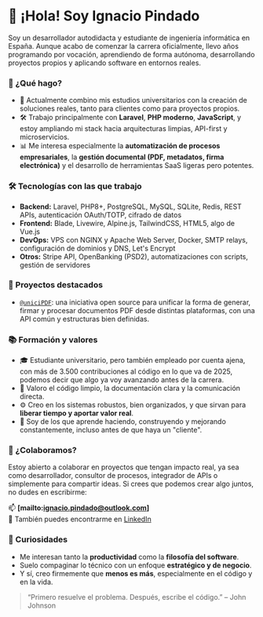 # 👋 ¡Hola! Soy Ignacio Pindado

Soy un desarrollador autodidacta y estudiante de ingeniería informática en España. Aunque acabo de comenzar la carrera oficialmente, llevo años programando por vocación, aprendiendo de forma autónoma, desarrollando proyectos propios y aplicando software en entornos reales.

### 💼 ¿Qué hago?

- 🧠 Actualmente combino mis estudios universitarios con la creación de soluciones reales, tanto para clientes como para proyectos propios.
- 🛠️ Trabajo principalmente con **Laravel**, **PHP moderno**, **JavaScript**, y estoy ampliando mi stack hacia arquitecturas limpias, API-first y microservicios.
- 📊 Me interesa especialmente la **automatización de procesos empresariales**, la **gestión documental (PDF, metadatos, firma electrónica)** y el desarrollo de herramientas SaaS ligeras pero potentes.

### 🛠️ Tecnologías con las que trabajo

- **Backend:** Laravel, PHP8+, PostgreSQL, MySQL, SQLite, Redis, REST APIs, autenticación OAuth/TOTP, cifrado de datos
- **Frontend:** Blade, Livewire, Alpine.js, TailwindCSS, HTML5, algo de Vue.js
- **DevOps:** VPS con NGINX y Apache Web Server, Docker, SMTP relays, configuración de dominios y DNS, Let's Encrypt
- **Otros:** Stripe API, OpenBanking (PSD2), automatizaciones con scripts, gestión de servidores

### 🚀 Proyectos destacados

- [`@uniciPDF`](https://github.com/uniciPDF): una iniciativa open source para unificar la forma de generar, firmar y procesar documentos PDF desde distintas plataformas, con una API común y estructuras bien definidas.

### 📚 Formación y valores

- 🎓 Estudiante universitario, pero también empleado por cuenta ajena, con más de 3.500 contribuciones al código en lo que va de 2025, podemos decir que algo ya voy avanzando antes de la carrera.
- 💬 Valoro el código limpio, la documentación clara y la comunicación directa.
- ⚙️ Creo en los sistemas robustos, bien organizados, y que sirvan para **liberar tiempo y aportar valor real**.
- 🧭 Soy de los que aprende haciendo, construyendo y mejorando constantemente, incluso antes de que haya un "cliente".


### 🤝 ¿Colaboramos?

Estoy abierto a colaborar en proyectos que tengan impacto real, ya sea como desarrollador, consultor de procesos, integrador de APIs o simplemente para compartir ideas. Si crees que podemos crear algo juntos, no dudes en escribirme:

📫 **[mailto:ignacio.pindado@outlook.com]**  
💼 También puedes encontrarme en [LinkedIn](https://www.linkedin.com/in/ipindado)

### 🧪 Curiosidades

- Me interesan tanto la **productividad** como la **filosofía del software**.
- Suelo compaginar lo técnico con un enfoque **estratégico y de negocio**.
- Y sí, creo firmemente que **menos es más**, especialmente en el código y en la vida.

> “Primero resuelve el problema. Después, escribe el código.” – John Johnson

